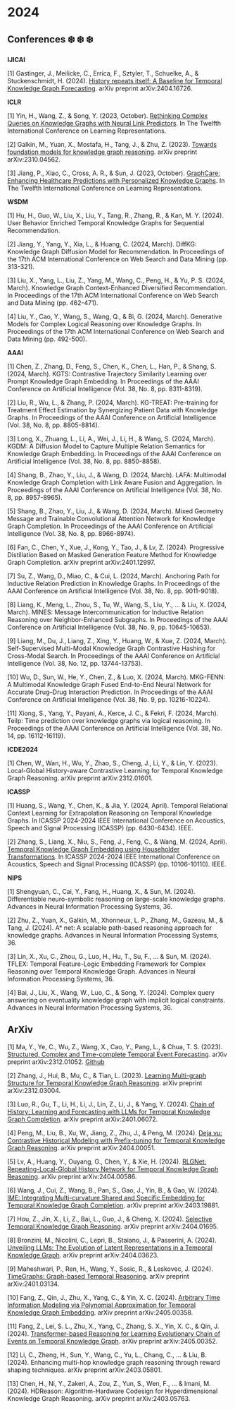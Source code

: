 # 2024

## Conferences ❄️ ❄️ ❄️

**IJICAI**

[1] Gastinger, J., Meilicke, C., Errica, F., Sztyler, T., Schuelke, A., & Stuckenschmidt, H. (2024). [History repeats itself: A Baseline for Temporal Knowledge Graph Forecasting](https://arxiv.org/abs/2404.16726). arXiv preprint arXiv:2404.16726.

**ICLR**

[1] Yin, H., Wang, Z., & Song, Y. (2023, October). [Rethinking Complex Queries on Knowledge Graphs with Neural Link Predictors](https://openreview.net/forum?id=1BmveEMNbG). In The Twelfth International Conference on Learning Representations.

[2] Galkin, M., Yuan, X., Mostafa, H., Tang, J., & Zhu, Z. (2023). [Towards foundation models for knowledge graph reasoning](https://arxiv.org/abs/2310.04562). arXiv preprint arXiv:2310.04562.

[3] Jiang, P., Xiao, C., Cross, A. R., & Sun, J. (2023, October). [GraphCare: Enhancing Healthcare Predictions with Personalized Knowledge Graphs](https://openreview.net/forum?id=tVTN7Zs0ml). In The Twelfth International Conference on Learning Representations.

**WSDM**

[1] Hu, H., Guo, W., Liu, X., Liu, Y., Tang, R., Zhang, R., & Kan, M. Y. (2024). User Behavior Enriched Temporal Knowledge Graphs for Sequential Recommendation.

[2] Jiang, Y., Yang, Y., Xia, L., & Huang, C. (2024, March). DiffKG: Knowledge Graph Diffusion Model for Recommendation. In Proceedings of the 17th ACM International Conference on Web Search and Data Mining (pp. 313-321).

[3] Liu, X., Yang, L., Liu, Z., Yang, M., Wang, C., Peng, H., & Yu, P. S. (2024, March). Knowledge Graph Context-Enhanced Diversified Recommendation. In Proceedings of the 17th ACM International Conference on Web Search and Data Mining (pp. 462-471).

[4] Liu, Y., Cao, Y., Wang, S., Wang, Q., & Bi, G. (2024, March). Generative Models for Complex Logical Reasoning over Knowledge Graphs. In Proceedings of the 17th ACM International Conference on Web Search and Data Mining (pp. 492-500).

**AAAI**

[1] Chen, Z., Zhang, D., Feng, S., Chen, K., Chen, L., Han, P., & Shang, S. (2024, March). KGTS: Contrastive Trajectory Similarity Learning over Prompt Knowledge Graph Embedding. In Proceedings of the AAAI Conference on Artificial Intelligence (Vol. 38, No. 8, pp. 8311-8319).

[2] Liu, R., Wu, L., & Zhang, P. (2024, March). KG-TREAT: Pre-training for Treatment Effect Estimation by Synergizing Patient Data with Knowledge Graphs. In Proceedings of the AAAI Conference on Artificial Intelligence (Vol. 38, No. 8, pp. 8805-8814).

[3] Long, X., Zhuang, L., Li, A., Wei, J., Li, H., & Wang, S. (2024, March). KGDM: A Diffusion Model to Capture Multiple Relation Semantics for Knowledge Graph Embedding. In Proceedings of the AAAI Conference on Artificial Intelligence (Vol. 38, No. 8, pp. 8850-8858).

[4] Shang, B., Zhao, Y., Liu, J., & Wang, D. (2024, March). LAFA: Multimodal Knowledge Graph Completion with Link Aware Fusion and Aggregation. In Proceedings of the AAAI Conference on Artificial Intelligence (Vol. 38, No. 8, pp. 8957-8965).

[5] Shang, B., Zhao, Y., Liu, J., & Wang, D. (2024, March). Mixed Geometry Message and Trainable Convolutional Attention Network for Knowledge Graph Completion. In Proceedings of the AAAI Conference on Artificial Intelligence (Vol. 38, No. 8, pp. 8966-8974).

[6] Fan, C., Chen, Y., Xue, J., Kong, Y., Tao, J., & Lv, Z. (2024). Progressive Distillation Based on Masked Generation Feature Method for Knowledge Graph Completion. arXiv preprint arXiv:2401.12997.

[7] Su, Z., Wang, D., Miao, C., & Cui, L. (2024, March). Anchoring Path for Inductive Relation Prediction in Knowledge Graphs. In Proceedings of the AAAI Conference on Artificial Intelligence (Vol. 38, No. 8, pp. 9011-9018).

[8] Liang, K., Meng, L., Zhou, S., Tu, W., Wang, S., Liu, Y., ... & Liu, X. (2024, March). MINES: Message Intercommunication for Inductive Relation Reasoning over Neighbor-Enhanced Subgraphs. In Proceedings of the AAAI Conference on Artificial Intelligence (Vol. 38, No. 9, pp. 10645-10653).

[9] Liang, M., Du, J., Liang, Z., Xing, Y., Huang, W., & Xue, Z. (2024, March). Self-Supervised Multi-Modal Knowledge Graph Contrastive Hashing for Cross-Modal Search. In Proceedings of the AAAI Conference on Artificial Intelligence (Vol. 38, No. 12, pp. 13744-13753).

[10] Wu, D., Sun, W., He, Y., Chen, Z., & Luo, X. (2024, March). MKG-FENN: A Multimodal Knowledge Graph Fused End-to-End Neural Network for Accurate Drug–Drug Interaction Prediction. In Proceedings of the AAAI Conference on Artificial Intelligence (Vol. 38, No. 9, pp. 10216-10224).

[11] Xiong, S., Yang, Y., Payani, A., Kerce, J. C., & Fekri, F. (2024, March). Teilp: Time prediction over knowledge graphs via logical reasoning. In Proceedings of the AAAI Conference on Artificial Intelligence (Vol. 38, No. 14, pp. 16112-16119).


**ICDE2024**

[1] Chen, W., Wan, H., Wu, Y., Zhao, S., Cheng, J., Li, Y., & Lin, Y. (2023). Local-Global History-aware Contrastive Learning for Temporal Knowledge Graph Reasoning. arXiv preprint arXiv:2312.01601.

**ICASSP**

[1] Huang, S., Wang, Y., Chen, K., & Jia, Y. (2024, April). Temporal Relational Context Learning for Extrapolation Reasoning on Temporal Knowledge Graphs. In ICASSP 2024-2024 IEEE International Conference on Acoustics, Speech and Signal Processing (ICASSP) (pp. 6430-6434). IEEE.

[2] Zhang, S., Liang, X., Niu, S., Feng, J., Feng, C., & Wang, M. (2024, April). [Temporal Knowledge Graph Embedding using Householder Transformations](https://ieeexplore.ieee.org/abstract/document/10447572). In ICASSP 2024-2024 IEEE International Conference on Acoustics, Speech and Signal Processing (ICASSP) (pp. 10106-10110). IEEE.

**NIPS**

[1] Shengyuan, C., Cai, Y., Fang, H., Huang, X., & Sun, M. (2024). Differentiable neuro-symbolic reasoning on large-scale knowledge graphs. Advances in Neural Information Processing Systems, 36.

[2] Zhu, Z., Yuan, X., Galkin, M., Xhonneux, L. P., Zhang, M., Gazeau, M., & Tang, J. (2024). A* net: A scalable path-based reasoning approach for knowledge graphs. Advances in Neural Information Processing Systems, 36.

[3] Lin, X., Xu, C., Zhou, G., Luo, H., Hu, T., Su, F., ... & Sun, M. (2024). TFLEX: Temporal Feature-Logic Embedding Framework for Complex Reasoning over Temporal Knowledge Graph. Advances in Neural Information Processing Systems, 36.

[4] Bai, J., Liu, X., Wang, W., Luo, C., & Song, Y. (2024). Complex query answering on eventuality knowledge graph with implicit logical constraints. Advances in Neural Information Processing Systems, 36. 

## ArXiv

[1] Ma, Y., Ye, C., Wu, Z., Wang, X., Cao, Y., Pang, L., & Chua, T. S. (2023). [Structured, Complex and Time-complete Temporal Event Forecasting](https://arxiv.org/abs/2312.01052). arXiv preprint arXiv:2312.01052. [Github](https://github.com/yecchen/GDELT-ComplexEvent)

[2] Zhang, J., Hui, B., Mu, C., & Tian, L. (2023). [Learning Multi-graph Structure for Temporal Knowledge Graph Reasoning](https://arxiv.org/abs/2312.03004). arXiv preprint arXiv:2312.03004.

[3] Luo, R., Gu, T., Li, H., Li, J., Lin, Z., Li, J., & Yang, Y. (2024). [Chain of History: Learning and Forecasting with LLMs for Temporal Knowledge Graph Completion](https://arxiv.org/abs/2401.06072). arXiv preprint arXiv:2401.06072.

[4] Peng, M., Liu, B., Xu, W., Jiang, Z., Zhu, J., & Peng, M. (2024). [Deja vu: Contrastive Historical Modeling with Prefix-tuning for Temporal Knowledge Graph Reasoning](https://arxiv.org/abs/2404.00051). arXiv preprint arXiv:2404.00051.

[5] Lv, A., Huang, Y., Ouyang, G., Chen, Y., & Xie, H. (2024). [RLGNet: Repeating-Local-Global History Network for Temporal Knowledge Graph Reasoning](https://arxiv.org/abs/2404.00586). arXiv preprint arXiv:2404.00586.

[6] Wang, J., Cui, Z., Wang, B., Pan, S., Gao, J., Yin, B., & Gao, W. (2024). [IME: Integrating Multi-curvature Shared and Specific Embedding for Temporal Knowledge Graph Completion](https://arxiv.org/abs/2403.19881). arXiv preprint arXiv:2403.19881.

[7] Hou, Z., Jin, X., Li, Z., Bai, L., Guo, J., & Cheng, X. (2024). [Selective Temporal Knowledge Graph Reasoning](https://arxiv.org/abs/2404.01695). arXiv preprint arXiv:2404.01695.

[8] Bronzini, M., Nicolini, C., Lepri, B., Staiano, J., & Passerini, A. (2024). [Unveiling LLMs: The Evolution of Latent Representations in a Temporal Knowledge Graph](https://arxiv.org/abs/2404.03623). arXiv preprint arXiv:2404.03623.

[9] Maheshwari, P., Ren, H., Wang, Y., Sosic, R., & Leskovec, J. (2024). [TimeGraphs: Graph-based Temporal Reasoning](https://arxiv.org/abs/2401.03134). arXiv preprint arXiv:2401.03134.

[10] Fang, Z., Qin, J., Zhu, X., Yang, C., & Yin, X. C. (2024). [Arbitrary Time Information Modeling via Polynomial Approximation for Temporal Knowledge Graph Embedding](https://arxiv.org/abs/2405.00358). arXiv preprint arXiv:2405.00358.

[11] Fang, Z., Lei, S. L., Zhu, X., Yang, C., Zhang, S. X., Yin, X. C., & Qin, J. (2024). [Transformer-based Reasoning for Learning Evolutionary Chain of Events on Temporal Knowledge Graph](https://arxiv.org/abs/2405.00352). arXiv preprint arXiv:2405.00352.

[12] Li, C., Zheng, H., Sun, Y., Wang, C., Yu, L., Chang, C., ... & Liu, B. (2024). Enhancing multi-hop knowledge graph reasoning through reward shaping techniques. arXiv preprint arXiv:2403.05801.

[13] Chen, H., Ni, Y., Zakeri, A., Zou, Z., Yun, S., Wen, F., ... & Imani, M. (2024). HDReason: Algorithm-Hardware Codesign for Hyperdimensional Knowledge Graph Reasoning. arXiv preprint arXiv:2403.05763.
